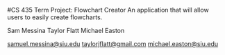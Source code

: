 #CS 435 Term Project: Flowchart Creator
An application that will allow users to easily create flowcharts. 

Sam Messina
Taylor Flatt
Michael Easton

samuel.messina@siu.edu
taylorjflatt@gmail.com
michael.easton@siu.edu
